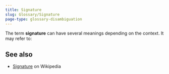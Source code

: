 ```yaml
---
title: Signature
slug: Glossary/Signature
page-type: glossary-disambiguation
---
```




The term **signature** can have several meanings depending on the context. It may refer to:



## See also

- [Signature](<https://en.wikipedia.org/wiki/Signature_(disambiguation)>) on Wikipedia
